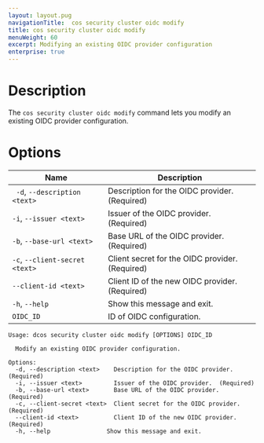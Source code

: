 ```yaml
---
layout: layout.pug
navigationTitle:  cos security cluster oidc modify
title: cos security cluster oidc modify
menuWeight: 60
excerpt: Modifying an existing OIDC provider configuration
enterprise: true
---
```


# Description

The `cos security cluster oidc modify` command lets you modify an existing OIDC provider configuration. 

# Options


| Name | Description |
|--------------|-----------------|
|  ` -d`, `--description <text>` |    Description for the OIDC provider.  (Required)|
| `-i`, `--issuer <text>` |         Issuer of the OIDC provider.  (Required) |
|  `-b`, `--base-url <text>` |       Base URL of the OIDC provider.  (Required)|
|  `-c`, `--client-secret <text>` |  Client secret for the OIDC provider.  (Required)|
|  `--client-id <text>` |          Client ID of the new OIDC provider.  (Required) |
|  `-h`, `--help` |                Show this message and exit.|
| `OIDC_ID` | ID of OIDC configuration. |


```
Usage: dcos security cluster oidc modify [OPTIONS] OIDC_ID

  Modify an existing OIDC provider configuration.

Options:
  -d, --description <text>    Description for the OIDC provider.  (Required)
  -i, --issuer <text>         Issuer of the OIDC provider.  (Required)
  -b, --base-url <text>       Base URL of the OIDC provider.  (Required)
  -c, --client-secret <text>  Client secret for the OIDC provider.  (Required)
  --client-id <text>          Client ID of the new OIDC provider.  (Required)
  -h, --help                Show this message and exit.
```